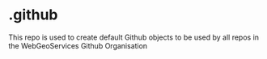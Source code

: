# .github

This repo is used to create default Github objects to be used by all repos in
the WebGeoServices Github Organisation
